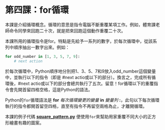 # 第四課：for循環
本課是介紹循環概念。循環的意思是指令電腦不斷重覆某項工作。例如，體育課老師命令同學來回跑二十次，就是把來回跑這個動作重覆二十次。

本課所用的循環指令是for。特點是先給予一系列的數字，於每次循環中，從該系列中順序抽出一數字出來。例如：
```python
for odd_number in [1, 3, 5, 7, 9]:
    # next action
```
於每次循環中，Python順序地分別把1、3、5、7和9放入odd_number這個變量中，並執行以下的指令（即是 #next actio或以下的部分）。換言之，完成所有循環後，#next actio或以下的部分會總共執行了五次。留意！for循環以下的重覆指令會先開首留四格空格，這是Python的語法。

Python的`for`循環語法是 **for** *每次循環變更的變量* **in** *變量列* **:**，此句以下每次循環執行的指令都開首留空四格，直至有指令不再留空兩格為止，才離開循環。

本課的例子代碼 [**square_pattern.py**](/lesson4/square_pattern.py) 便使用`for`來幫助用家重覆不同大小的正方形繪畫有趣的圖案。